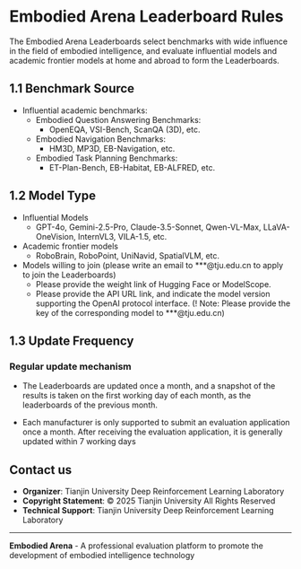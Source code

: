 # Embodied Arena Leaderboard Rules

The Embodied Arena Leaderboards select benchmarks with wide influence in the field of embodied intelligence, and evaluate influential models and academic frontier models at home and abroad to form the Leaderboards.

## 1.1 Benchmark Source
- Influential academic benchmarks:
  - Embodied Question Answering Benchmarks:
    - OpenEQA, VSI-Bench, ScanQA (3D), etc.
  - Embodied Navigation Benchmarks:
    - HM3D, MP3D, EB-Navigation, etc.
  - Embodied Task Planning Benchmarks:
    - ET-Plan-Bench, EB-Habitat, EB-ALFRED, etc.
## 1.2 Model Type
- Influential Models
  - GPT-4o, Gemini-2.5-Pro, Claude-3.5-Sonnet, Qwen-VL-Max, LLaVA-OneVision, InternVL3, VILA-1.5, etc.
- Academic frontier models
  - RoboBrain, RoboPoint, UniNavid, SpatialVLM, etc.
- Models willing to join (please write an email to ***@tju.edu.cn to apply to join the Leaderboards)
  - Please provide the weight link of Hugging Face or ModelScope.
  - Please provide the API URL link, and indicate the model version supporting the OpenAI protocol interface.
  (! Note: Please provide the key of the corresponding model to ***@tju.edu.cn)

## 1.3 Update Frequency

### Regular update mechanism
- The Leaderboards are updated once a month, and a snapshot of the results is taken on the first working day of each month, as the leaderboards of the previous month.

- Each manufacturer is only supported to submit an evaluation application once a month. After receiving the evaluation application, it is generally updated within 7 working days

## Contact us

- **Organizer**: Tianjin University Deep Reinforcement Learning Laboratory
- **Copyright Statement**: © 2025 Tianjin University All Rights Reserved
- **Technical Support**: Tianjin University Deep Reinforcement Learning Laboratory

---

**Embodied Arena** - A professional evaluation platform to promote the development of embodied intelligence technology
